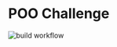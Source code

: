 # POO Challenge

![build workflow](https://github.com/ddefb-learning/challenge-poo/actions/workflows/gradle.yml/badge.svg)
